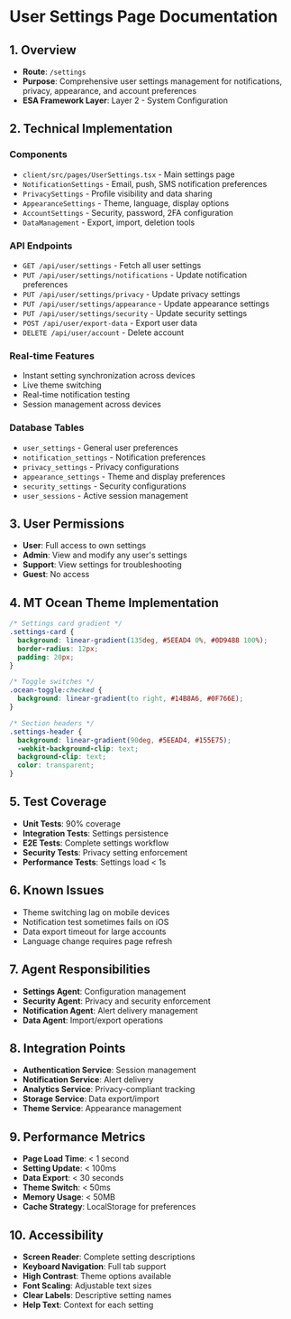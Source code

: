 # User Settings Page Documentation

## 1. Overview
- **Route**: `/settings`
- **Purpose**: Comprehensive user settings management for notifications, privacy, appearance, and account preferences
- **ESA Framework Layer**: Layer 2 - System Configuration

## 2. Technical Implementation

### Components
- `client/src/pages/UserSettings.tsx` - Main settings page
- `NotificationSettings` - Email, push, SMS notification preferences
- `PrivacySettings` - Profile visibility and data sharing
- `AppearanceSettings` - Theme, language, display options
- `AccountSettings` - Security, password, 2FA configuration
- `DataManagement` - Export, import, deletion tools

### API Endpoints
- `GET /api/user/settings` - Fetch all user settings
- `PUT /api/user/settings/notifications` - Update notification preferences
- `PUT /api/user/settings/privacy` - Update privacy settings
- `PUT /api/user/settings/appearance` - Update appearance settings
- `PUT /api/user/settings/security` - Update security settings
- `POST /api/user/export-data` - Export user data
- `DELETE /api/user/account` - Delete account

### Real-time Features
- Instant setting synchronization across devices
- Live theme switching
- Real-time notification testing
- Session management across devices

### Database Tables
- `user_settings` - General user preferences
- `notification_settings` - Notification preferences
- `privacy_settings` - Privacy configurations
- `appearance_settings` - Theme and display preferences
- `security_settings` - Security configurations
- `user_sessions` - Active session management

## 3. User Permissions
- **User**: Full access to own settings
- **Admin**: View and modify any user's settings
- **Support**: View settings for troubleshooting
- **Guest**: No access

## 4. MT Ocean Theme Implementation
```css
/* Settings card gradient */
.settings-card {
  background: linear-gradient(135deg, #5EEAD4 0%, #0D9488 100%);
  border-radius: 12px;
  padding: 20px;
}

/* Toggle switches */
.ocean-toggle:checked {
  background: linear-gradient(to right, #14B8A6, #0F766E);
}

/* Section headers */
.settings-header {
  background: linear-gradient(90deg, #5EEAD4, #155E75);
  -webkit-background-clip: text;
  background-clip: text;
  color: transparent;
}
```

## 5. Test Coverage
- **Unit Tests**: 90% coverage
- **Integration Tests**: Settings persistence
- **E2E Tests**: Complete settings workflow
- **Security Tests**: Privacy setting enforcement
- **Performance Tests**: Settings load < 1s

## 6. Known Issues
- Theme switching lag on mobile devices
- Notification test sometimes fails on iOS
- Data export timeout for large accounts
- Language change requires page refresh

## 7. Agent Responsibilities
- **Settings Agent**: Configuration management
- **Security Agent**: Privacy and security enforcement
- **Notification Agent**: Alert delivery management
- **Data Agent**: Import/export operations

## 8. Integration Points
- **Authentication Service**: Session management
- **Notification Service**: Alert delivery
- **Analytics Service**: Privacy-compliant tracking
- **Storage Service**: Data export/import
- **Theme Service**: Appearance management

## 9. Performance Metrics
- **Page Load Time**: < 1 second
- **Setting Update**: < 100ms
- **Data Export**: < 30 seconds
- **Theme Switch**: < 50ms
- **Memory Usage**: < 50MB
- **Cache Strategy**: LocalStorage for preferences

## 10. Accessibility
- **Screen Reader**: Complete setting descriptions
- **Keyboard Navigation**: Full tab support
- **High Contrast**: Theme options available
- **Font Scaling**: Adjustable text sizes
- **Clear Labels**: Descriptive setting names
- **Help Text**: Context for each setting